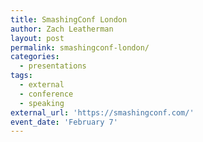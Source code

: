 ```yaml
---
title: SmashingConf London
author: Zach Leatherman
layout: post
permalink: smashingconf-london/
categories:
  - presentations
tags:
  - external
  - conference
  - speaking
external_url: 'https://smashingconf.com/'
event_date: 'February 7'
---
```

